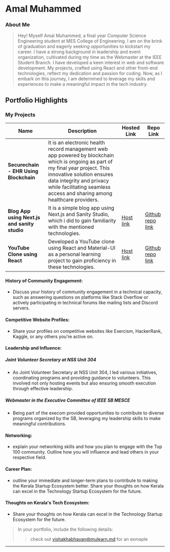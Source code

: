 # Amal Muhammed

### About Me

> Hey! Myself Amal Muhammed, a final year Computer Science Engineering student at MES College of Engineering. I am on the brink of graduation and eagerly seeking opportunities to kickstart my career. I have a strong background in leadership and event organization, cultivated during my time as the Webmaster at the IEEE Student Branch. I have developed a keen interest in web and software development. My projects, crafted using React and other front-end technologies, reflect my dedication and passion for coding. Now, as I embark on this journey, I am determined to leverage my skills and experiences to make a meaningful impact in the tech industry.


## Portfolio Highlights

### My Projects

| Name                | Description                                                               | Hosted Link                              | Repo Link                                                      |
|---------------------|---------------------------------------------------------------------------|------------------------------------------|----------------------------------------------------------------|
| **Securechain - EHR Using Blockchain**  |   It is an electronic health record management web app powered by blockchain which is ongoing as part of my final year project. This innovative solution ensures data integrity and privacy while facilitating seamless access and sharing among healthcare providers.  |  |         |
| **Blog App using Next.js and sanity studio**  | It is a simple blog app using Next.js and Sanity Studio, which i did to gain familiarity with the mentioned technologies.  | [Host link](https://initialblog-nextjs-sanity.vercel.app/)    |  [Github repo link](https://github.com/amalmhd/blog-nextjs-sanity)           |
| **YouTube Clone using React**  | Developed a YouTube clone using React and Material-UI as a personal learning project to gain proficiency in these technologies.  | [Host link](https://firstytclone.netlify.app)  | [Github repo link](https://github.com/amalmhd/YouTubeClone) |




#### History of Community Engagement:

-  Discuss your history of community engagement in a technical capacity, such as answering questions on platforms like Stack Overflow or actively participating in technical forums like mailing lists and Discord servers.


#### Competitive Website Profiles:

- Share your profiles on competitive websites like Exercism, HackerRank, Kaggle, or any others you're active on.

#### Leadership and Influence:

  ##### Joint Volunteer Secretary at NSS Unit 304
  - As Joint Volunteer Secretary at NSS Unit 304, I led various initiatives, coordinating programs and providing guidance to volunteers. This involved not only  hosting events but also ensuring smooth execution through effective leadership.

  ##### Webmaster in the Executive Committee of IEEE SB MESCE

  - Being part of the execom provided opportunities to contribute to diverse programs organized by the SB, leveraging my leadership skills to make meaningful contributions.


#### Networking:

- explain your networking skills and how you plan to engage with the Top 100 community. Outline how you will influence and lead others in your respective field.

#### Career Plan:

- outline your immediate and longer-term plans to contribute to making the Kerala Startup Ecosystem better. Share your thoughts on how Kerala can excel in the Technology Startup Ecosystem for the future.

#### Thoughts on Kerala's Tech Ecosystem:

- Share your thoughts on how Kerala can excel in the Technology Startup Ecosystem for the future.


> In your portfolio, include the following details:
>> check out [vishakhabhayan@mulearn.md](./profile/vishakhabhayan@mulearn.md) for an exmaple

---
